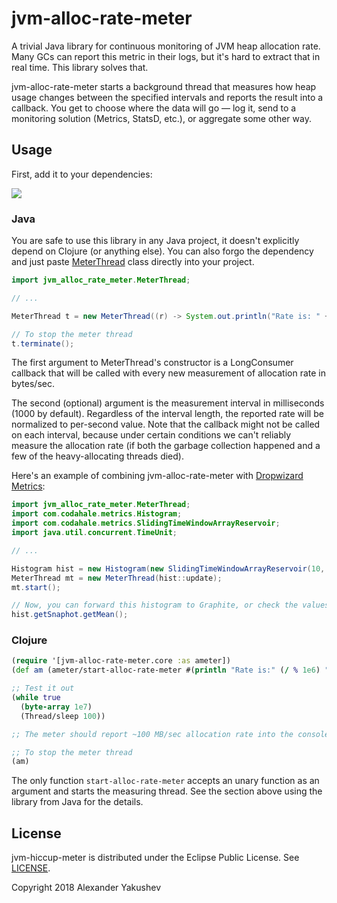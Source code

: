 # jvm-alloc-rate-meter

A trivial Java library for continuous monitoring of JVM heap allocation rate.
Many GCs can report this metric in their logs, but it's hard to extract that in
real time. This library solves that.

jvm-alloc-rate-meter starts a background thread that measures how heap usage
changes between the specified intervals and reports the result into a callback.
You get to choose where the data will go — log it, send to a monitoring solution
(Metrics, StatsD, etc.), or aggregate some other way.

## Usage

First, add it to your dependencies:

[![](https://clojars.org/com.clojure-goes-fast/jvm-alloc-rate-meter/latest-version.svg)](https://clojars.org/com.clojure-goes-fast/jvm-alloc-rate-meter)

### Java

You are safe to use this library in any Java project, it doesn't explicitly
depend on Clojure (or anything else). You can also forgo the dependency and just
paste [MeterThread](src/jvm_alloc_rate_meter/MeterThread.java) class directly
into your project.

```java
import jvm_alloc_rate_meter.MeterThread;

// ...

MeterThread t = new MeterThread((r) -> System.out.println("Rate is: " + (r / 1e6) + " MB/sec"));

// To stop the meter thread
t.terminate();
```

The first argument to MeterThread's constructor is a LongConsumer callback that
will be called with every new measurement of allocation rate in bytes/sec.

The second (optional) argument is the measurement interval in milliseconds (1000
by default). Regardless of the interval length, the reported rate will be
normalized to per-second value. Note that the callback might not be called on
each interval, because under certain conditions we can't reliably measure the
allocation rate (if both the garbage collection happened and a few of the
heavy-allocating threads died).

Here's an example of combining jvm-alloc-rate-meter with [Dropwizard
Metrics](https://github.com/dropwizard/metrics):

```java
import jvm_alloc_rate_meter.MeterThread;
import com.codahale.metrics.Histogram;
import com.codahale.metrics.SlidingTimeWindowArrayReservoir;
import java.util.concurrent.TimeUnit;

// ...

Histogram hist = new Histogram(new SlidingTimeWindowArrayReservoir(10, TimeUnit.SECONDS));
MeterThread mt = new MeterThread(hist::update);
mt.start();

// Now, you can forward this histogram to Graphite, or check the values manually, e.g.:
hist.getSnaphot.getMean();
```

### Clojure

```clj
(require '[jvm-alloc-rate-meter.core :as ameter])
(def am (ameter/start-alloc-rate-meter #(println "Rate is:" (/ % 1e6) "MB/sec")))

;; Test it out
(while true
  (byte-array 1e7)
  (Thread/sleep 100))

;; The meter should report ~100 MB/sec allocation rate into the console.

;; To stop the meter thread
(am)
```

The only function `start-alloc-rate-meter` accepts an unary function as an
argument and starts the measuring thread. See the section above using the
library from Java for the details.

## License

jvm-hiccup-meter is distributed under the Eclipse Public License. See
[LICENSE](LICENSE).

Copyright 2018 Alexander Yakushev

